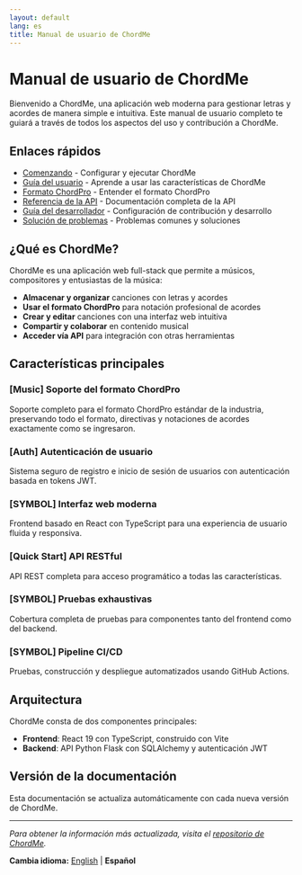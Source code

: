 ```yaml
---
layout: default
lang: es
title: Manual de usuario de ChordMe
---
```


# Manual de usuario de ChordMe

Bienvenido a ChordMe, una aplicación web moderna para gestionar letras y acordes de manera simple e intuitiva. Este manual de usuario completo te guiará a través de todos los aspectos del uso y contribución a ChordMe.

## Enlaces rápidos

- [Comenzando](getting-started-es.md) - Configurar y ejecutar ChordMe
- [Guía del usuario](user-guide-es.md) - Aprende a usar las características de ChordMe
- [Formato ChordPro](chordpro-format-es.md) - Entender el formato ChordPro
- [Referencia de la API](api-reference-es.md) - Documentación completa de la API
- [Guía del desarrollador](developer-guide-es.md) - Configuración de contribución y desarrollo
- [Solución de problemas](troubleshooting-es.md) - Problemas comunes y soluciones

## ¿Qué es ChordMe?

ChordMe es una aplicación web full-stack que permite a músicos, compositores y entusiastas de la música:

- **Almacenar y organizar** canciones con letras y acordes
- **Usar el formato ChordPro** para notación profesional de acordes
- **Crear y editar** canciones con una interfaz web intuitiva
- **Compartir y colaborar** en contenido musical
- **Acceder vía API** para integración con otras herramientas

## Características principales

### [Music] Soporte del formato ChordPro
Soporte completo para el formato ChordPro estándar de la industria, preservando todo el formato, directivas y notaciones de acordes exactamente como se ingresaron.

### [Auth] Autenticación de usuario
Sistema seguro de registro e inicio de sesión de usuarios con autenticación basada en tokens JWT.

### [SYMBOL] Interfaz web moderna
Frontend basado en React con TypeScript para una experiencia de usuario fluida y responsiva.

### [Quick Start] API RESTful
API REST completa para acceso programático a todas las características.

### [SYMBOL] Pruebas exhaustivas
Cobertura completa de pruebas para componentes tanto del frontend como del backend.

### [SYMBOL] Pipeline CI/CD
Pruebas, construcción y despliegue automatizados usando GitHub Actions.

## Arquitectura

ChordMe consta de dos componentes principales:

- **Frontend**: React 19 con TypeScript, construido con Vite
- **Backend**: API Python Flask con SQLAlchemy y autenticación JWT

## Versión de la documentación

Esta documentación se actualiza automáticamente con cada nueva versión de ChordMe.

---

*Para obtener la información más actualizada, visita el [repositorio de ChordMe](https://github.com/tonybolanyo/chordme).*

**Cambia idioma:** [English](README.md) | **Español**